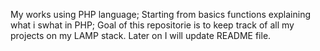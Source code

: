 My works using PHP language;
Starting from basics functions explaining what i swhat in PHP;
Goal of this repositorie is to keep track of all my projects on my LAMP stack.
Later on I will update README file.
